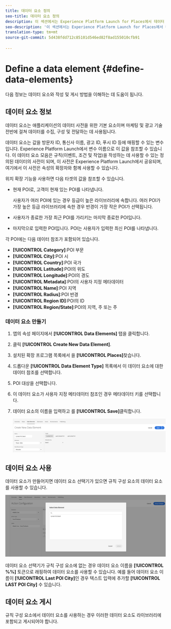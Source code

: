 ```yaml
---
title: 데이터 요소 정의
seo-title: 데이터 요소 정의
description: 이 섹션에서는 Experience Platform Launch for Places에서 데이터 요소를 만들고, 사용하고, 게시하는 방법에 대한 정보를 제공합니다.
seo-description: '이 섹션에서는 Experience Platform Launch for Places에서 데이터 요소를 만들고, 사용하고, 게시하는 방법에 대한 정보를 제공합니다. '
translation-type: tm+mt
source-git-commit: 5d438fdd712c85101d546ed82f8ad155010cfb91

---
```



# Define a data element {#define-data-elements}

다음 정보는 데이터 요소와 작성 및 게시 방법을 이해하는 데 도움이 됩니다.

## 데이터 요소 정보

데이터 요소는 애플리케이션의 데이터 사전을 위한 기본 요소이며 마케팅 및 광고 기술 전반에 걸쳐 데이터를 수집, 구성 및 전달하는 데 사용됩니다.

데이터 요소는 값을 방문자 ID, 통신사 이름, 광고 ID, 푸시 ID 등에 매핑할 수 있는 변수입니다. Experience Platform Launch에서 변수 이름으로 이 값을 참조할 수 있습니다. 이 데이터 요소 모음은 규칙(이벤트, 조건 및 작업)을 작성하는 데 사용할 수 있는 정의된 데이터의 사전이 되며, 이 사전은 Experience Platform Launch에서 공유되며, 여기에서 이 사전은 속성의 확장자와 함께 사용할 수 있습니다.

위치 확장 기능을 사용하면 다음 타겟의 값을 참조할 수 있습니다.

* 현재 POI로, 고객이 현재 있는 POI를 나타냅니다.

   사용자가 여러 POI에 있는 경우 등급이 높은 라이브러리에 속합니다. 여러 POI가 가장 높은 등급 라이브러리에 속한 경우 반경이 가장 작은 POI가 선택됩니다.
* 사용자가 종료한 가장 최근 POI를 가리키는 마지막 종료한 POI입니다.
* 마지막으로 입력한 POI입니다. POI는 사용자가 입력한 최신 POI를 나타냅니다.

각 POI에는 다음 데이터 참조가 포함되어 있습니다.

* **[!UICONTROL Category]**:POI 부문
* **[!UICONTROL City]**:POI 시
* **[!UICONTROL Country]**:POI 국가
* **[!UICONTROL Latitude]**:POI의 위도
* **[!UICONTROL Longitude]**:POI의 경도
* **[!UICONTROL Metadata]**:POI의 사용자 지정 메타데이터
* **[!UICONTROL Name]**:POI 지역
* **[!UICONTROL Radius]**:POI 반경
* **[!UICONTROL Region ID]**:POI의 ID
* **[!UICONTROL Region/State]**:POI의 지역, 주 또는 주

### 데이터 요소 만들기

1. 앱의 속성 페이지에서 **[!UICONTROL Data Elements]** 탭을 클릭합니다.

2. 클릭 **[!UICONTROL Create New Data Element]**.

3. 설치된 확장 프로그램 목록에서 을 **[!UICONTROL Places]**&#x200B;찾습니다.

4. 드롭다운 **[!UICONTROL Data Element Type]** 목록에서 이 데이터 요소에 대한 데이터 참조를 선택합니다.

5. POI 대상을 선택합니다.

6. 이 데이터 요소가 사용자 지정 메타데이터 참조인 경우 메타데이터 키를 선택합니다.

7. 데이터 요소의 이름을 입력하고 를 **[!UICONTROL Save]**&#x200B;클릭합니다.

   ![데이터 요소 만들기](/help/assets/create-de-7-v3.png)


## 데이터 요소 사용

데이터 요소가 만들어지면 데이터 요소 선택기가 있으면 규칙 구성 요소의 데이터 요소를 사용할 수 있습니다.

![데이터 요소 사용](/help/assets/use-de-v2.png)

데이터 요소 선택기가 규칙 구성 요소에 없는 경우 데이터 요소 이름을 **[!UICONTROL %%]** 토큰으로 래핑하여 데이터 요소를 사용할 수 있습니다.
예를 들어 데이터 요소 이름이 **[!UICONTROL Last POI City]**&#x200B;인 경우 텍스트 입력에 추가할 **[!UICONTROL LAST POI City]** 수 있습니다.


## 데이터 요소 게시

규칙 구성 요소에서 데이터 요소를 사용하는 경우 이러한 데이터 요소도 라이브러리에 포함되고 게시되어야 합니다.

